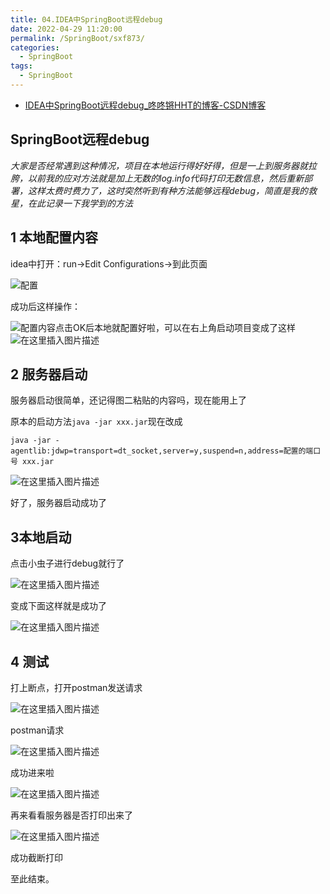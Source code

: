 ```yaml
---
title: 04.IDEA中SpringBoot远程debug
date: 2022-04-29 11:20:00
permalink: /SpringBoot/sxf873/
categories: 
  - SpringBoot
tags: 
  - SpringBoot
---
```


- [IDEA中SpringBoot远程debug_咚咚锵HHT的博客-CSDN博客](https://blog.csdn.net/Phhht/article/details/116569097)

## SpringBoot远程debug

*大家是否经常遇到这种情况，项目在本地运行得好好得，但是一上到服务器就拉胯，以前我的应对方法就是加上无数的log.info代码打印无数信息，然后重新部署，这样太费时费力了，这时突然听到有种方法能够远程debug，简直是我的救星，在此记录一下我学到的方法*

## 1 本地配置内容

idea中打开：run->Edit Configurations->到此页面

![配置](https://img-blog.csdnimg.cn/20210509200500283.png?x-oss-process=image/watermark,type_ZmFuZ3poZW5naGVpdGk,shadow_10,text_aHR0cHM6Ly9ibG9nLmNzZG4ubmV0L1BoaGh0,size_16,color_FFFFFF,t_70)

成功后这样操作：

![配置内容](https://img-blog.csdnimg.cn/20210509201330655.png?x-oss-process=image/watermark,type_ZmFuZ3poZW5naGVpdGk,shadow_10,text_aHR0cHM6Ly9ibG9nLmNzZG4ubmV0L1BoaGh0,size_16,color_FFFFFF,t_70)点击OK后本地就配置好啦，可以在右上角启动项目变成了这样
![在这里插入图片描述](https://img-blog.csdnimg.cn/20210509201425430.png)

## 2 服务器启动

服务器启动很简单，还记得图二粘贴的内容吗，现在能用上了

原本的启动方法`java -jar xxx.jar`现在改成

`java -jar -agentlib:jdwp=transport=dt_socket,server=y,suspend=n,address=配置的端口号 xxx.jar`

![在这里插入图片描述](https://img-blog.csdnimg.cn/20210509202029340.png?x-oss-process=image/watermark,type_ZmFuZ3poZW5naGVpdGk,shadow_10,text_aHR0cHM6Ly9ibG9nLmNzZG4ubmV0L1BoaGh0,size_16,color_FFFFFF,t_70)

好了，服务器启动成功了

##  3本地启动

点击小虫子进行debug就行了

![在这里插入图片描述](https://img-blog.csdnimg.cn/2021050920215718.png)

变成下面这样就是成功了

![在这里插入图片描述](https://img-blog.csdnimg.cn/20210509202434608.png?x-oss-process=image/watermark,type_ZmFuZ3poZW5naGVpdGk,shadow_10,text_aHR0cHM6Ly9ibG9nLmNzZG4ubmV0L1BoaGh0,size_16,color_FFFFFF,t_70)

## 4 测试

打上断点，打开postman发送请求

![在这里插入图片描述](https://img-blog.csdnimg.cn/20210509202628248.png?x-oss-process=image/watermark,type_ZmFuZ3poZW5naGVpdGk,shadow_10,text_aHR0cHM6Ly9ibG9nLmNzZG4ubmV0L1BoaGh0,size_16,color_FFFFFF,t_70)

postman请求

![在这里插入图片描述](https://img-blog.csdnimg.cn/20210509202741399.png?x-oss-process=image/watermark,type_ZmFuZ3poZW5naGVpdGk,shadow_10,text_aHR0cHM6Ly9ibG9nLmNzZG4ubmV0L1BoaGh0,size_16,color_FFFFFF,t_70)

成功进来啦

![在这里插入图片描述](https://img-blog.csdnimg.cn/20210509202945550.png?x-oss-process=image/watermark,type_ZmFuZ3poZW5naGVpdGk,shadow_10,text_aHR0cHM6Ly9ibG9nLmNzZG4ubmV0L1BoaGh0,size_16,color_FFFFFF,t_70)

再来看看服务器是否打印出来了

![在这里插入图片描述](https://img-blog.csdnimg.cn/20210509203051167.png?x-oss-process=image/watermark,type_ZmFuZ3poZW5naGVpdGk,shadow_10,text_aHR0cHM6Ly9ibG9nLmNzZG4ubmV0L1BoaGh0,size_16,color_FFFFFF,t_70)

成功截断打印

至此结束。